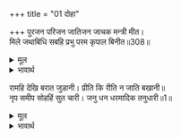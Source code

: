 +++
title = "01 दोहा"

+++
पुरजन परिजन जातिजन जाचक मन्त्री मीत।  
मिले जथाबिधि सबहि प्रभु परम कृपाल बिनीत॥308॥  

<details><summary>मूल</summary>

पुरजन परिजन जातिजन जाचक मन्त्री मीत।  
मिले जथाबिधि सबहि प्रभु परम कृपाल बिनीत॥308॥  
</details>

<details><summary>भावार्थ</summary>

तदन्तर परम कृपालु और विनयी श्री रामचन्द्रजी अयोध्यावासियों, कुटुम्बियों, जाति के लोगों, याचकों, मन्त्रियों और मित्रों सभी से यथा योग्य मिले॥308॥  
</details>

रामहि देखि बरात जुडानी। प्रीति कि रीति न जाति बखानी॥  
नृप समीप सोहहिं सुत चारी। जनु धन धरमादिक तनुधारी॥1॥  

<details><summary>मूल</summary>

रामहि देखि बरात जुडानी। प्रीति कि रीति न जाति बखानी॥  
नृप समीप सोहहिं सुत चारी। जनु धन धरमादिक तनुधारी॥1॥  
</details>

<details><summary>भावार्थ</summary>

 श्री रामचन्द्रजी को देखकर बारात शीतल हुई (राम के वियोग में सबके हृदय में जो आग जल रही थी, वह शान्त हो गई)। प्रीति की रीति का बखान नहीं हो सकता। राजा के पास चारों पुत्र ऐसी शोभा पा रहे हैं, मानो अर्थ, धर्म, काम और मोक्ष शरीर धारण किए हुए हों॥1॥  
</details>



